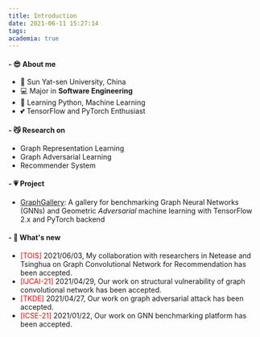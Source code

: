 ```yaml
---
title: Introduction
date: 2021-06-11 15:27:14
tags:
academia: true
---
```


<!-- <img align="right" height="300px" width="520px" alt="GraphGallery" src="/img/GraphGallery.svg" /> -->

#### - 😎 About me
- 🏫 Sun Yat-sen University, China
- 💻 Major in **Software Engineering**
- 🥀 Learning Python, Machine Learning
- 💕 TensorFlow and PyTorch Enthusiast

#### - 😼 Research on

+ Graph Representation Learning
+ Graph Adversarial Learning
+ Recommender System

#### - 💗 Project
+ [GraphGallery](https://github.com/EdisonLeeeee/GraphGallery): A gallery for benchmarking Graph Neural Networks (GNNs) and Geometric *Adversarial* machine learning with TensorFlow 2.x and PyTorch backend

#### - 💨 What's new

* <font color=red>[TOIS]</font> 2021/06/03, My collaboration with researchers in Netease and Tsinghua on Graph Convolutional Network for Recommendation has been accepted.
* <font color=red>[IJCAI-21]</font> 2021/04/29, Our work on structural vulnerability of graph convolutional network has been accepted.
* <font color=red>[TKDE]</font> 2021/04/27, Our work on graph adversarial attack has been accepted.
* <font color=red>[ICSE-21]</font> 2021/01/22, Our work on GNN benchmarking platform has been accepted.



